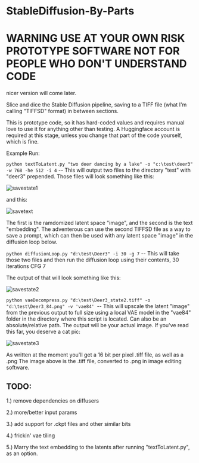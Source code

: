 # StableDiffusion-By-Parts
# WARNING USE AT YOUR OWN RISK PROTOTYPE SOFTWARE NOT FOR PEOPLE WHO DON'T UNDERSTAND CODE
nicer version will come later.

Slice and dice the Stable Diffusion pipeline, saving to a TIFF file (what I'm calling "TIFFSD" format) in between sections.

This is prototype code, so it has hard-coded values and requires manual love to use it for anything other than testing. A Huggingface account is required at this stage, unless you change that part of the code yourself, which is fine. 

Example Run:

`python textToLatent.py "two deer dancing by a lake" -o "c:\test\deer3" -w 768 -he 512 -i 4` -- This will output two files to the directory "test" with "deer3" prepended.
Those files will look something like this: 

![savestate1](https://user-images.githubusercontent.com/7604556/236593217-576cf858-3e40-44f6-95a9-f68023ceed06.png)

and this: 

![savetext](https://user-images.githubusercontent.com/7604556/236593243-67383773-5c82-49fc-894b-9ce73e730f65.png)

The first is the ramdomized latent space "image", and the second is the text "embedding". The adventerous can use the second TIFFSD file as a way to save a prompt, which can then be used with any latent space "image" in the diffusion loop below.


`python diffusionLoop.py "d:\test\Deer3" -i 30 -g 7` -- This will take those two files and then run the diffusion loop using their contents, 30 iterations CFG 7

The output of that will look something like this: 

![savestate2](https://user-images.githubusercontent.com/7604556/236593303-a6e362b7-15bc-4c5c-b33f-6f240e3a2f21.png)

`python vaeDecompress.py "d:\test\Deer3_state2.tiff" -o "d:\test\Deer3_84.png" -v 'vae84' `-- This will upscale the latent "image" from the previous output to full size using a local VAE model in the "vae84" folder in the directory where this script is located. Can also be an absolute/relative path. The output will be your actual image. If you've read this far, you deserve a cat pic:


![savestate3](https://user-images.githubusercontent.com/7604556/236593446-4a6daa04-a649-4184-9fbe-f444a6cbf03e.png)

As written at the moment you'll get a 16 bit per pixel .tiff file, as well as a .png The image above is the .tiff file, converted to .png in image editing software.

TODO:
-----
1.) remove dependencies on diffusers

2.) more/better input params

3.) add support for .ckpt files and other similar bits

4.) frickin' vae tiling

5.) Marry the text embedding to the latents after running "textToLatent.py", as an option.
